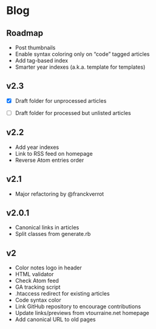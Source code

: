# Blog

## Roadmap

- Post thumbnails
- Enable syntax coloring only on “code” tagged articles
- Add tag-based index
- Smarter year indexes (a.k.a. template for templates)


## v2.3

- [x] Draft folder for unprocessed articles
- [ ] Draft folder for processed but unlisted articles


## v2.2

- Add year indexes
- Link to RSS feed on homepage
- Reverse Atom entries order


## v2.1

- Major refactoring by @franckverrot


## v2.0.1

- Canonical links in articles
- Split classes from generate.rb


## v2

- Color notes logo in header
- HTML validator
- Check Atom feed
- GA tracking script
- .htaccess redirect for existing articles
- Code syntax color
- Link GitHub repository to encourage contributions
- Update links/previews from vtourraine.net homepage
- Add canonical URL to old pages
